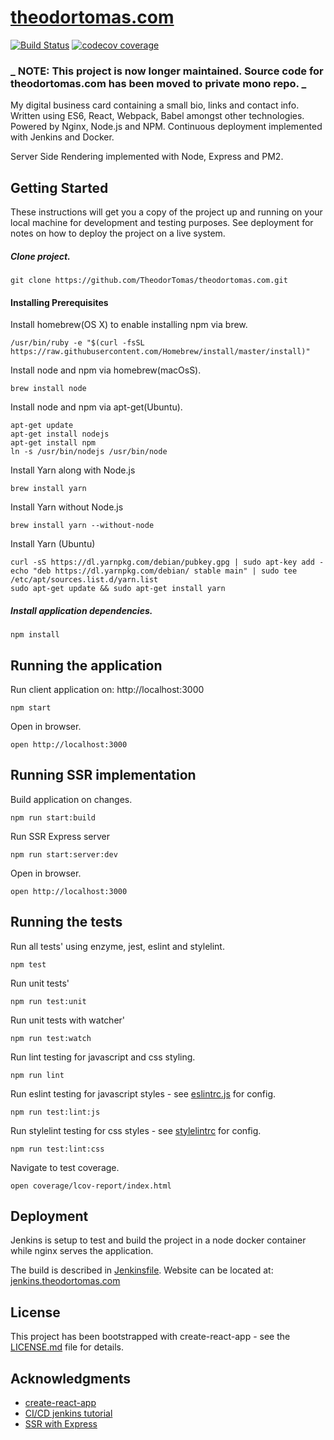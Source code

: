 # [theodortomas.com](https://theodortomas.com)

[![Build Status](https://jenkins.theodortomas.com/buildStatus/icon?job=theodortomas.com&.png?style=flat)](https://jenkins.theodortomas.com/job/theodortomas.com/)
[![codecov coverage](https://img.shields.io/codecov/c/github/TheodorTomas/theodortomas-dot-com.svg?style=flat)](https://codecov.io/gh/TheodorTomas/theodortomas-dot-com)

### **_ NOTE: This project is now longer maintained. Source code for theodortomas.com has been moved to private mono repo. _**

My digital business card containing a small bio, links and contact info. Written using ES6, React, Webpack, Babel
amongst other technologies. Powered by Nginx, Node.js and NPM. Continuous deployment implemented with Jenkins and Docker.

Server Side Rendering implemented with Node, Express and PM2.

## Getting Started

These instructions will get you a copy of the project up and running on your local machine for development and testing
purposes. See deployment for notes on how to deploy the project on a live system.

##### Clone project.

```
git clone https://github.com/TheodorTomas/theodortomas.com.git
```

#### Installing Prerequisites

Install homebrew(OS X) to enable installing npm via brew.

```
/usr/bin/ruby -e "$(curl -fsSL https://raw.githubusercontent.com/Homebrew/install/master/install)"
```

Install node and npm via homebrew(macOsS).

```
brew install node
```

Install node and npm via apt-get(Ubuntu).

```
apt-get update
apt-get install nodejs
apt-get install npm
ln -s /usr/bin/nodejs /usr/bin/node
```

Install Yarn along with Node.js

```
brew install yarn
```

Install Yarn without Node.js

```
brew install yarn --without-node
```

Install Yarn (Ubuntu)

```
curl -sS https://dl.yarnpkg.com/debian/pubkey.gpg | sudo apt-key add -
echo "deb https://dl.yarnpkg.com/debian/ stable main" | sudo tee /etc/apt/sources.list.d/yarn.list
sudo apt-get update && sudo apt-get install yarn
```

##### Install application dependencies.

```
npm install
```

## Running the application

Run client application on: http://localhost:3000

```
npm start
```

Open in browser.

```
open http://localhost:3000
```

## Running SSR implementation

Build application on changes.

```
npm run start:build
```

Run SSR Express server

```
npm run start:server:dev
```

Open in browser.

```
open http://localhost:3000
```

## Running the tests

Run all tests' using enzyme, jest, eslint and stylelint.

```
npm test
```

Run unit tests'

```
npm run test:unit
```

Run unit tests with watcher'

```
npm run test:watch
```

Run lint testing for javascript and css styling.

```
npm run lint
```

Run eslint testing for javascript styles - see [eslintrc.js](/.eslintrc.js) for config.

```
npm run test:lint:js
```

Run stylelint testing for css styles - see [stylelintrc](/.stylelintrc) for config.

```
npm run test:lint:css
```

Navigate to test coverage.

```
open coverage/lcov-report/index.html
```

## Deployment

Jenkins is setup to test and build the project in a node docker container
while nginx serves the application.

The build is described in [Jenkinsfile](/Jenkinsfile). Website can be located at:
[jenkins.theodortomas.com](https://jenkins.theodortomas.com)

## License

This project has been bootstrapped with create-react-app - see the [LICENSE.md](LICENSE.md) file for details.

## Acknowledgments

- [create-react-app](https://github.com/facebook/create-react-app)
- [CI/CD jenkins tutorial](https://www.digitalocean.com/community/tutorials/how-to-set-up-continuous-integration-pipelines-in-jenkins-on-ubuntu-16-04)
- [SSR with Express](https://github.com/ayroblu/ssr-cra-v2.1)

